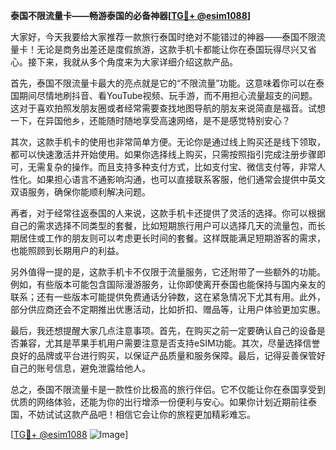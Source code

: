 **泰国不限流量卡——畅游泰国的必备神器[[TG💪+ @esim1088](https://t.me/s/esim1088)]**

大家好，今天我要给大家推荐一款旅行泰国时绝对不能错过的神器——泰国不限流量卡！无论是商务出差还是度假旅游，这款手机卡都能让你在泰国玩得尽兴又省心。接下来，我就从多个角度来为大家详细介绍这款产品。

首先，泰国不限流量卡最大的亮点就是它的“不限流量”功能。这意味着你可以在泰国期间尽情地刷抖音、看YouTube视频、玩手游，而不用担心流量超支的问题。这对于喜欢拍照发朋友圈或者经常需要查找地图导航的朋友来说简直是福音。试想一下，在异国他乡，还能随时随地享受高速网络，是不是感觉特别安心？

其次，这款手机卡的使用也非常简单方便。无论你是通过线上购买还是线下领取，都可以快速激活并开始使用。如果你选择线上购买，只需按照指引完成注册步骤即可，无需复杂的操作。而且支持多种支付方式，比如支付宝、微信支付等，非常人性化。如果担心语言不通影响沟通，也可以直接联系客服，他们通常会提供中英文双语服务，确保你能顺利解决问题。

再者，对于经常往返泰国的人来说，这款手机卡还提供了灵活的选择。你可以根据自己的需求选择不同类型的套餐，比如短期旅行用户可以选择几天的流量包，而长期居住或工作的朋友则可以考虑更长时间的套餐。这样既能满足短期游客的需求，也能照顾到长期用户的利益。

另外值得一提的是，这款手机卡不仅限于流量服务，它还附带了一些额外的功能。例如，有些版本可能包含国际漫游服务，让你即使离开泰国也能保持与国内亲友的联系；还有一些版本可能提供免费通话分钟数，这在紧急情况下尤其有用。此外，部分供应商还会不定期推出优惠活动，比如折扣、赠品等，让用户体验更加实惠。

最后，我还想提醒大家几点注意事项。首先，在购买之前一定要确认自己的设备是否兼容，尤其是苹果手机用户需要注意是否支持eSIM功能。其次，尽量选择信誉良好的品牌或平台进行购买，以保证产品质量和服务保障。最后，记得妥善保管好自己的账号信息，避免泄露给他人。

总之，泰国不限流量卡是一款性价比极高的旅行伴侣。它不仅能让你在泰国享受到优质的网络体验，还能为你的出行增添一份便利与安心。如果你计划近期前往泰国，不妨试试这款产品吧！相信它会让你的旅程更加精彩难忘。

[[TG💪+ @esim1088](https://t.me/s/esim1088) ![Image](https://i.postimg.cc/4NQfJmqS/Snipaste-2025-05-13-00-14-12.png)]